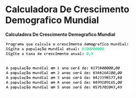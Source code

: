 # Calculadora De Crescimento Demografico Mundial

**Calculadora De Crescimento Demografico Mundial**

![Calculadora De Crescimento Demografico Mundial](populacaomundial.png)
